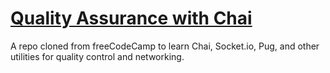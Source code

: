 # [Quality Assurance with Chai](https://www.freecodecamp.org/learn/quality-assurance/quality-assurance-and-testing-with-chai/)

A repo cloned from freeCodeCamp to learn Chai, Socket.io, Pug, and other utilities for quality control and networking.
